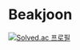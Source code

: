 # Beakjoon
[![Solved.ac
프로필](http://mazassumnida.wtf/api/generate_badge?boj={abvolt})](https://solved.ac/{abvolt})

